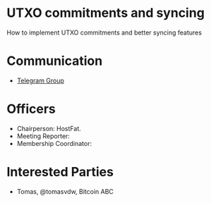 # UTXO commitments and syncing

How to implement UTXO commitments and better syncing features

# Communication

* [Telegram Group](https://t.me/joinchat/AAR0rxGzV0svmvTMVeP8gQ)

# Officers

 * Chairperson: HostFat.
 * Meeting Reporter:
 * Membership Coordinator:

# Interested Parties

- Tomas, @tomasvdw, Bitcoin ABC
